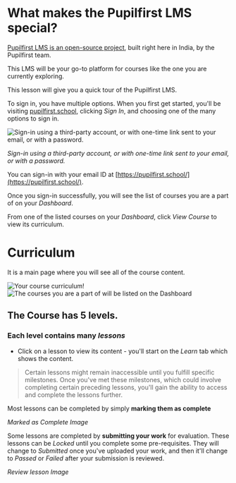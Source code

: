 # What makes the Pupilfirst LMS special? 

[Pupilfirst LMS is an open-source project](https://github.com/pupilfirst/pupilfirst), built right here in India, by the Pupilfirst team.

This LMS will be your go-to platform for courses like the one you are currently exploring.

This lesson will give you a quick tour of the Pupilfirst LMS.

To sign in, you have multiple options. When you first get started, you'll be visiting [pupilfirst.school](https://www.pupilfirst.school), clicking _Sign In_, and choosing one of the many options to sign in.

<img class="mx-auto w-auto md:w-auto" alt="Sign-in using a third-party account, or with one-time link sent to your email, or with a password." src="https://do7js0tdxrds1.cloudfront.net/eq2hntfaniw3ia472e1ci82irxgh?response-content-disposition=inline%3B+filename%3D%22Screenshot+2021-01-13+at+7.03.15+PM.png%22%3B&response-content-type=image%2Fpng&Expires=1693394586&Signature=pWzm3~IXyB4UfZhgCVY~u6EmPvfxtO5KGRb2eVFB1bU7ZPeQHnZUAJXak3DLMn3NSjxZxb3f88K~x2g82G4D0VQsNGOD8DtQsF5h7qZSQzDJ19c2RFV5ShgIMvk1SK85MIc8DKI9YcAOQN7lqELFladVgLjHQf7bKay9FUFLNFhVgtgeeONYbqLTl4Tf3f3GfWn1Eqzr2YNpikyw9ZNn4LlpqJ3y3lUbPQtDdNhAA7yOetXkJ1TSQd4KbyTz-Fcd6yVRaiyAjVKlSAQI-mCsD88Ct~iLrnsTBnvWRQ34aivGVAEx1DGmqvAk55CkcKhBhQTXMGQ8iSez3BHaX6O61A__&Key-Pair-Id=K2Q3HDJ6ZAQGFF">

_Sign-in using a third-party account, or with one-time link sent to your email, or with a password._


You can sign-in with your email ID at [https://pupilfirst.school/](https://pupilfirst.school/).

Once you sign-in successfully, you will see the list of courses you are a part of on your *Dashboard*.

From one of the listed courses on your _Dashboard_, click _View Course_ to view its curriculum.


# Curriculum

It is a main page where you will see all of the course content.

<img class="mx-auto w-auto md:w-3/5" alt="Your course curriculum!" src="https://do7js0tdxrds1.cloudfront.net/v6pwoytmbvof0kzlfhm6psuki2uo?response-content-disposition=inline%3B+filename%3D%22Screenshot+2021-02-01+at+2.13.57+PM.png%22%3B&response-content-type=image%2Fpng&Expires=1693394586&Signature=Uag4Xzy~zQY2prkI5GoKqBErYzPOp27VZgJmA1FQ2toBmWRGQxqf~6fyI9~wTH6PZWeAdSq~Fmu7eFqe3D5XZwIeKxU6CrBeYnAZGu0ChQEO3h6ncLurOjW6-fzil70JF-m6kLJZybQWSr-KW14hjxdeVQzF692K9YH~j1EKsAHobU-fDBJZG3qZ~mKQTpVncmF-cTWBHvjoIgQSBHiHWDiSVu-Z1~QEJrMIGdtisYfYdfcVH4QUVt7jaXcRTzCve6zhE9vMyTwUijhXS1zBxI9qkIRUEbwONR8szfRgVxrEJvxAhsT9mnE2gHgoTzsbtNZAD1-AyuvUgNw9cg99ag__&Key-Pair-Id=K2Q3HDJ6ZAQGFF">

<img class="mx-auto w-auto md:w-auto" alt="The courses you are a part of will be listed on the Dashboard" src="https://do7js0tdxrds1.cloudfront.net/tju3unua9iydoel3edv04h0vls91?response-content-disposition=inline%3B+filename%3D%22Screenshot+2021-02-01+at+2.12.35+PM.png%22%3B&response-content-type=image%2Fpng&Expires=1693394586&Signature=lyTTH6vf2TMaBb1bZVqazpWc0IB~fqeVTRMfgUUzJXCqXHOdMlfu-WNm95xcFLA3DC3f7jdQd29kb1cVOnt7W0p1ZUBSemthzt7zCASGyusAM2pxbNLJLoyFuuL4mm1NTJuptwG~vtfkFcsD32UgzUF8bqEHekMg0aKj~R2RA0FMQpnfmM5CwH~hL3gS8qL0QjkKVdzPgKB0ikdDdsDOzGyQpvPNP335WfWnZKg~1JNHt96ewUSEkSPLlVq-m6JL1MGUyQrTVxp2eoPDwI912aEeW3A54NfwwMGKrYOWcfE-ZkbG~~DcznnFgUfdl7eZu7gsVlM9WXRm8bnSVNsPow__&Key-Pair-Id=K2Q3HDJ6ZAQGFF">

## The Course has 5 levels. 

### Each level contains many _lessons_

- Click on a lesson to view its content - you'll start on the _Learn_ tab which shows the content.

> Certain lessons might remain inaccessible until you fulfill specific milestones. Once you've met these milestones, which could involve completing certain preceding lessons, you'll gain the ability to access and complete the lessons further.

Most lessons can be completed by simply **marking them as complete**

_*Marked as Complete Image*_

Some lessons are completed by **submitting your work** for evaluation. These lessons can be _Locked_ until you complete some pre-requisites. They will change to _Submitted_ once you've uploaded your work, and then it'll change to _Passed_ or _Failed_ after your submission is reviewed.

_*Review lesson Image*_


